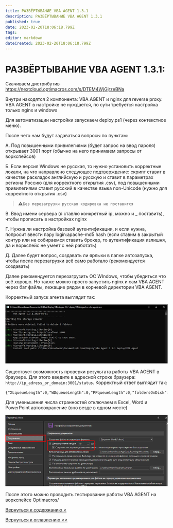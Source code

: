 ```yaml
---
title: РАЗВЁРТЫВАНИЕ VBA AGENT 1.3.1
description: РАЗВЁРТЫВАНИЕ VBA AGENT 1.3.1
published: true
date: 2023-02-20T18:06:18.799Z
tags: 
editor: markdown
dateCreated: 2023-02-20T18:06:18.799Z
---
```


# РАЗВЁРТЫВАНИЕ VBA AGENT 1.3.1:

Скачиваем дистрибутив https://nextcloud.optimacros.com/s/DTEM4WjGjrzeBNa

Внутри находятся 2 компонента: VBA AGENT и nginx для reverse proxy.
VBA AGENT в настройке не нуждается, по сути требуется настройка только nginx и windows

Для автоматизации настройки запускаем deploy.ps1 (через контекстное меню).

 После чего нам будут задаваться вопросы по пунктам:

А. Под повышенными привилегиями (будет запрос на ввод пароля) открывает 3001 порт (обычно на него принимаем запросы от воркспейсов)

Б. Если версия Windows не русская, то нужно установить корректные локали, на что направлено следующее подтверждение: скрипт ставит в качестве раскладок английскую и русскую и ставит в параметрах региона Россию (для корректного открытия .csv), под повышенными привилегиями ставит русский в качестве языка non-Unicode (нужно для корректного открытия .csv)
>:warning:`Без перезагрузки русская кодировка не поставится`

В. Ввод имени сервера (я ставлю конкретный ip, можно и _ поставить), чтобы прописать в настройках nginx

Г. Нужна ли настройка базовой аутентификации, и если нужна, попросит ввести пару login:apache-md5 hash (если ставим в закрытый контур или не собираемся ставить брокер, то аутентификация излишня, да и воркспейс не умеет с ней работать)

Д. Далее будет вопрос, создавать ли ярлыки в папке автозапуска, чтобы после перезагрузки всё само работало (рекомендуется создавать)

Далее рекомендуется перезагрузить ОС WIndows, чтобы убедиться что всё хорошо. Но также можно просто запустить nginx и сам VBA AGENT через бат файлы, лежащие рядом в корневой директории VBA AGENT.

Корректный запуск агента выглядит так:

![vbaagentrun.jpg](/doc_printer/vbaagentrun.jpg)

Существует возможность проверки результата работы VBA AGENT в браузере. Для этого введите в адресной строке браузера: `http://ip_adress_or_domain:3001/status`. Корректный ответ выглядит так:

```
{"XLqueueLength":0,"WDqueueLength":0,"PPqueueLength":0,"foldersOnDisk":0,"XLprocesses":0,"WDprocesses":0,"PPprocesses":0}
```

Для уменьшения числа странностей отключаем в Excel, Word и PowerPoint автосохранение (оно везде в одном месте)

![wordsettings.jpg](/doc_printer/wordsettings.jpg)

После этого можно проводить тестирование работы VBA AGENT на воркспейсе Optimacros/

[Вернуться к содержанию <](/doc_printer/home)

[Вернуться к оглавлению <<](/home)